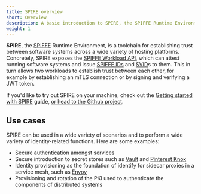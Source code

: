 ```yaml
---
title: SPIRE overview
short: Overview
description: A basic introduction to SPIRE, the SPIFFE Runtime Environment
weight: 1
---
```


**SPIRE**, the [SPIFFE](/spiffe) Runtime Environment, is a toolchain for establishing trust between software systems across a wide variety of hosting platforms. Concretely, SPIRE exposes the [SPIFFE Workload API](https://github.com/spiffe/spire/blob/master/proto/api/workload/workload.proto), which can attest running software systems and issue [SPIFFE IDs](https://github.com/spiffe/spiffe/blob/master/standards/SPIFFE-ID.md) and [SVID](https://github.com/spiffe/spiffe/blob/master/standards/SPIFFE-ID.md)s to them. This in turn allows two workloads to establish trust between each other, for example by establishing an mTLS connection or by signing and verifying a JWT token.

If you'd like to try out SPIRE on your machine, check out the [Getting started with SPIRE](getting-started) guide, [or head to the Github project](https://github.com/spiffe/spire).

## Use cases

SPIRE can be used in a wide variety of scenarios and to perform a wide variety of identity-related functions. Here are some examples:

* Secure authentication amongst services
* Secure introduction to secret stores such as [Vault](https://hashicorp.com/products/vault) and [Pinterest Knox](https://github.com/pinterest/knox)
* Identity provisioning as the foundation of identify for sidecar proxies in a service mesh, such as [Envoy](https://blog.envoyproxy.io/securing-the-service-mesh-with-spire-0-3-abb45cd79810)
* Provisioning and rotation of the PKI used to authenticate the components of distributed systems
